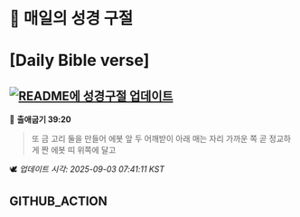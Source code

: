 # 🙏 매일의 성경 구절
# [Daily Bible verse]
## [![README에 성경구절 업데이트](https://github.com/DONGSUKA/first_test/actions/workflows/update-readme-bible.yml/badge.svg)](https://github.com/DONGSUKA/first_test/actions/workflows/update-readme-bible.yml)
<!-- START_BIBLE_VERSE -->
📖 **출애굽기 39:20**
> 또 금 고리 둘을 만들어 에봇 앞 두 어깨받이 아래 매는 자리 가까운 쪽 곧 정교하게 짠 에봇 띠 위쪽에 달고

🕊️ _업데이트 시각: 2025-09-03 07:41:11 KST_
  <!-- END_BIBLE_VERSE -->
## GITHUB_ACTION

